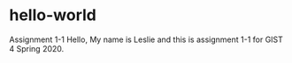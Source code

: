 # hello-world
Assignment 1-1
Hello,
My name is Leslie and this is assignment 1-1 for GIST 4 Spring 2020.
